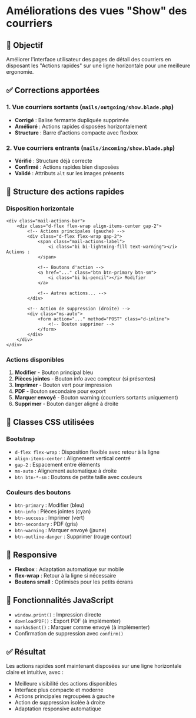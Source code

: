 # Améliorations des vues "Show" des courriers

## 🎯 Objectif
Améliorer l'interface utilisateur des pages de détail des courriers en disposant les "Actions rapides" sur une ligne horizontale pour une meilleure ergonomie.

## ✅ Corrections apportées

### 1. Vue courriers sortants (`mails/outgoing/show.blade.php`)
- **Corrigé** : Balise fermante dupliquée supprimée
- **Amélioré** : Actions rapides disposées horizontalement
- **Structure** : Barre d'actions compacte avec flexbox

### 2. Vue courriers entrants (`mails/incoming/show.blade.php`)
- **Vérifié** : Structure déjà correcte
- **Confirmé** : Actions rapides bien disposées
- **Validé** : Attributs `alt` sur les images présents

## 🎨 Structure des actions rapides

### Disposition horizontale
```blade
<div class="mail-actions-bar">
    <div class="d-flex flex-wrap align-items-center gap-2">
        <!-- Actions principales (gauche) -->
        <div class="d-flex flex-wrap gap-2">
            <span class="mail-actions-label">
                <i class="bi bi-lightning-fill text-warning"></i> Actions :
            </span>
            
            <!-- Boutons d'action -->
            <a href="..." class="btn btn-primary btn-sm">
                <i class="bi bi-pencil"></i> Modifier
            </a>
            
            <!-- Autres actions... -->
        </div>
        
        <!-- Action de suppression (droite) -->
        <div class="ms-auto">
            <form action="..." method="POST" class="d-inline">
                <!-- Bouton supprimer -->
            </form>
        </div>
    </div>
</div>
```

### Actions disponibles
1. **Modifier** - Bouton principal bleu
2. **Pièces jointes** - Bouton info avec compteur (si présentes)
3. **Imprimer** - Bouton vert pour impression
4. **PDF** - Bouton secondaire pour export
5. **Marquer envoyé** - Bouton warning (courriers sortants uniquement)
6. **Supprimer** - Bouton danger aligné à droite

## 🎨 Classes CSS utilisées

### Bootstrap
- `d-flex flex-wrap` : Disposition flexible avec retour à la ligne
- `align-items-center` : Alignement vertical centré
- `gap-2` : Espacement entre éléments
- `ms-auto` : Alignement automatique à droite
- `btn btn-*-sm` : Boutons de petite taille avec couleurs

### Couleurs des boutons
- `btn-primary` : Modifier (bleu)
- `btn-info` : Pièces jointes (cyan)
- `btn-success` : Imprimer (vert)
- `btn-secondary` : PDF (gris)
- `btn-warning` : Marquer envoyé (jaune)
- `btn-outline-danger` : Supprimer (rouge contour)

## 📱 Responsive
- **Flexbox** : Adaptation automatique sur mobile
- **flex-wrap** : Retour à la ligne si nécessaire
- **Boutons small** : Optimisés pour les petits écrans

## 🔧 Fonctionnalités JavaScript
- `window.print()` : Impression directe
- `downloadPDF()` : Export PDF (à implémenter)
- `markAsSent()` : Marquer comme envoyé (à implémenter)
- Confirmation de suppression avec `confirm()`

## ✅ Résultat
Les actions rapides sont maintenant disposées sur une ligne horizontale claire et intuitive, avec :
- Meilleure visibilité des actions disponibles
- Interface plus compacte et moderne
- Actions principales regroupées à gauche
- Action de suppression isolée à droite
- Adaptation responsive automatique
